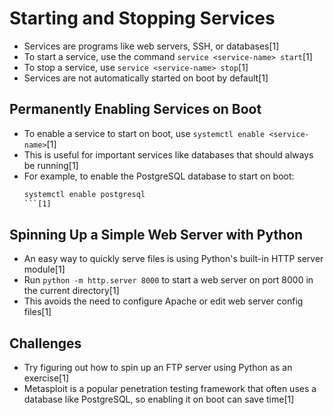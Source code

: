 # Starting and Stopping Services

- Services are programs like web servers, SSH, or databases[1]
- To start a service, use the command `service <service-name> start`[1]
- To stop a service, use `service <service-name> stop`[1]
- Services are not automatically started on boot by default[1]

## Permanently Enabling Services on Boot

- To enable a service to start on boot, use `systemctl enable <service-name>`[1]
- This is useful for important services like databases that should always be running[1]
- For example, to enable the PostgreSQL database to start on boot:
  ````bash
  systemctl enable postgresql
  ```[1]
  ````

## Spinning Up a Simple Web Server with Python

- An easy way to quickly serve files is using Python's built-in HTTP server module[1]
- Run `python -m http.server 8000` to start a web server on port 8000 in the current directory[1]
- This avoids the need to configure Apache or edit web server config files[1]

## Challenges

- Try figuring out how to spin up an FTP server using Python as an exercise[1]
- Metasploit is a popular penetration testing framework that often uses a database like PostgreSQL, so enabling it on boot can save time[1]
